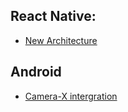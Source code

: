 ## React Native:

- [New Architecture](https://github.com/reactwg/react-native-new-architecture/discussions/27)

## Android

- [Camera-X intergration](https://medium.com/@rohitgarg2016/to-integrate-a-simple-camera-using-camerax-in-a-kotlin-android-app-cefa4cfd0edc)
